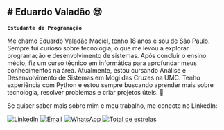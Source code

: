 ## # Eduardo Valadão 😎

**`Estudante de Programação`**

Me chamo Eduardo Valadão Maciel, tenho 18 anos e sou de São Paulo. Sempre fui curioso sobre tecnologia, o que me levou a explorar programação e desenvolvimento de sistemas.
Após concluir o ensino médio, fiz um curso técnico em informática para aprofundar meus conhecimentos na área. Atualmente, estou cursando Análise e Desenvolvimento de Sistemas em Mogi das Cruzes na UMC. Tenho experiência com Python e estou sempre buscando aprender mais sobre tecnologia, resolver problemas e criar projetos úteis. 🚀

Se quiser saber mais sobre mim e meu trabalho, me conecte no LinkedIn:
<p align="left">
    <!-- Botão de LinkedIn -->
    <a href="https://www.linkedin.com/in/eduardo-valad%C3%A3o-a775992b8" target="_blank">
        <img 
            alt="LinkedIn" 
            title="Visite meu LinkedIn" 
            src="https://img.shields.io/badge/LinkedIn-blue?style=for-the-badge&logo=linkedin&logoColor=white"
        />
    </a>
</a>
<a
    <!-- Botão de E-mail -->
    <a href="mailto:eduardo.mmaacciieell@gmail.com">
        <img 
            alt="Email" 
            title="Envie-me um e-mail" 
            src="https://img.shields.io/badge/Email-red?style=for-the-badge&logo=gmail&logoColor=white"
        />
    </a>
    <a
    <!-- Botão de Telefone -->
    <a href="https://api.whatsapp.com/send?phone=5511980967899" target="_blank">
        <img 
            alt="WhatsApp" 
            title="Me chame no WhatsApp" 
            src="https://img.shields.io/badge/WhatsApp-green?style=for-the-badge&logo=whatsapp&logoColor=white"
        />
</a> 
    <a href="https://github.com/Valadao19?tab=repositories&sort=stargazers">
        <img 
            alt="Total de estrelas" 
            title="Total de estrelas GitHub" 
            src="https://custom-icon-badges.demolab.com/github/stars/Valadao19?color=55960c&style=for-the-badge&labelColor=488207&logo=star&label=estrelas"
    </p>

